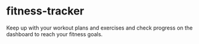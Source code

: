 # fitness-tracker
Keep up with your workout plans and exercises and check progress on the dashboard to reach your fitness goals.
